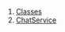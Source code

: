 1.  [Classes](services_chat_service/#classes)
2.  [ChatService](services_chat_service/ChatService-class.html)

